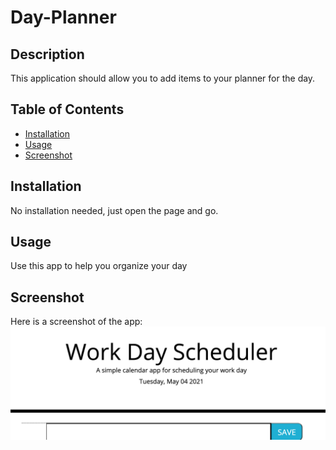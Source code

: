 # Day-Planner

## Description

This application should allow you to add items to your planner for the day.

## Table of Contents

* [Installation](#installation)
* [Usage](#usage)
* [Screenshot](#screenshot)

## Installation

No installation needed, just open the page and go.

## Usage

Use this app to help you organize your day

## Screenshot

Here is a screenshot of the app:
![Planner](02-Homework/Assets/Planner.png)